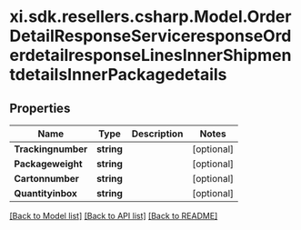 # xi.sdk.resellers.csharp.Model.OrderDetailResponseServiceresponseOrderdetailresponseLinesInnerShipmentdetailsInnerPackagedetails

## Properties

Name | Type | Description | Notes
------------ | ------------- | ------------- | -------------
**Trackingnumber** | **string** |  | [optional] 
**Packageweight** | **string** |  | [optional] 
**Cartonnumber** | **string** |  | [optional] 
**Quantityinbox** | **string** |  | [optional] 

[[Back to Model list]](../README.md#documentation-for-models) [[Back to API list]](../README.md#documentation-for-api-endpoints) [[Back to README]](../README.md)

